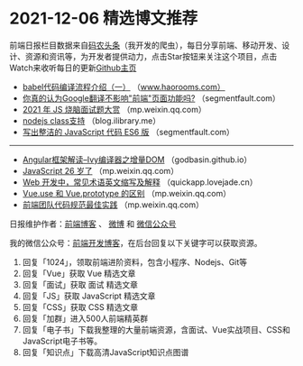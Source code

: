 # 2021-12-06 精选博文推荐

前端日报栏目数据来自[码农头条](https://toutiao.qdkfweb.cn/)（我开发的爬虫），每日分享前端、移动开发、设计、资源和资讯等，为开发者提供动力，点击Star按钮来关注这个项目，点击Watch来收听每日的更新[Github主页](https://github.com/kujian/frontendDaily)
* [babel代码编译流程介绍（一）](https://www.haorooms.com/post/babel_parse_trans_ger1) （www.haorooms.com）
* [你真的认为Google翻译不影响&quot;前端&quot;页面功能吗?](https://segmentfault.com/a/1190000041067692) （segmentfault.com）
* [2021 年 JS 烧脑面试题大赏](https://mp.weixin.qq.com/s?__biz=MzA4Nzg0MDM5Nw==&mid=2247507749&idx=1&sn=8e35e1481fb70678946bb8386d59595f) （mp.weixin.qq.com）
* [nodejs class支持](http://blog.ilibrary.me/2021/12/05/nodejs-class支持) （blog.ilibrary.me）
* [写出整洁的 JavaScript 代码 ES6 版](https://segmentfault.com/a/1190000041065853) （segmentfault.com）

***
* [Angular框架解读&#8211;Ivy编译器之增量DOM](https://godbasin.github.io/2021/12/05/angular-design-ivy-5-incremental-dom/) （godbasin.github.io）
* [JavaScript 26 岁了](https://mp.weixin.qq.com/s?__biz=MzkxMjI3MTA1Mg==&mid=2247512247&idx=1&sn=4deec0dcf0898f7c415aae3d6429960f) （mp.weixin.qq.com）
* [Web 开发中，常见术语英文缩写及解释](https://quickapp.lovejade.cn/web-development-common-terms-abbreviations-and-explanations/) （quickapp.lovejade.cn）
* [Vue.use 和 Vue.prototype 的区别](https://mp.weixin.qq.com/s/RjDSWO269xoJklI7E360tQ) （mp.weixin.qq.com）
* [前端团队代码规范最佳实践](https://mp.weixin.qq.com/s?__biz=MzU3MDAyNDgwNA==&mid=2247493583&idx=1&sn=2696f9a94a32e87a7edf127370d1bddf) （mp.weixin.qq.com）

日报维护作者：[前端博客](https://qdkfweb.cn/) 、 [微博](http://weibo.com/kujian) 和 [微信公众号](https://open.weixin.qq.com/qr/code?username=caibaojian_com)

我的微信公众号：[前端开发博客](https://open.weixin.qq.com/qr/code?username=caibaojian_com)，在后台回复以下关键字可以获取资源。

1. 回复「1024」，领取前端进阶资料，包含小程序、Nodejs、Git等
2. 回复「Vue」获取 Vue 精选文章
3. 回复「面试」获取 面试 精选文章
4. 回复「JS」获取 JavaScript 精选文章
5. 回复「CSS」获取 CSS 精选文章
6. 回复「加群」进入500人前端精英群
7. 回复「电子书」下载我整理的大量前端资源，含面试、Vue实战项目、CSS和JavaScript电子书等。
8. 回复「知识点」下载高清JavaScript知识点图谱